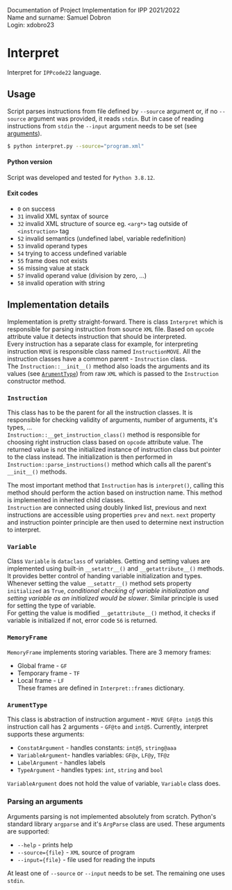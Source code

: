 Documentation of Project Implementation for IPP 2021/2022  
Name and surname: Samuel Dobron  
Login: xdobro23  

# Interpret
Interpret for `IPPcode22` language.
## Usage
Script parses instructions from file defined by `--source` argument or, if no
`--source` argument was provided, it reads `stdin`. But in case of reading
instructions from `stdin` the `--input` argument needs to be set (see [arguments](#parsing-an-arguments)).
```bash
$ python interpret.py --source="program.xml"
```
#### Python version
Script was developed and tested for `Python 3.8.12`.

#### Exit codes
- `0` on success
- `31` invalid XML syntax of source
- `32` invalid XML structure of source eg. `<arg*>` tag outside of `<instruction>` tag
- `52` invalid semantics (undefined label, variable redefinition)
- `53` invalid operand types
- `54` trying to access undefined variable
- `55` frame does not exists
- `56` missing value at stack
- `57` invalid operand value (division by zero, ...)
- `58` invalid operation with string

## Implementation details
Implementation is pretty straight-forward. There is class `Interpret` which is responsible for
parsing instruction from source `XML` file. Based on `opcode` attribute value it detects instruction
that should be interpreted.  
Every instruction has a separate class for example, for interpreting instruction `MOVE` is 
responsible class named `InstructionMOVE`. All the instruction classes have a common parent - `Instruction` class.  
The `Instruction::__init__()` method also loads the arguments and its values (see [`ArumentType`](#argumenttype)) from raw `XML` which is passed 
to the `Instruction` constructor method.


### `Instruction`
This class has to be the parent for all the instruction classes. It is responsible for checking 
validity of arguments, number of arguments, it's types, ...  
`Instruction::__get_instruction_class()` method is responsible for choosing right instruction
class based on `opcode` attribute value. The returned value is not the initialized instance
of instruction class but pointer to the class instead. The initialization is then performed 
in `Instruction::parse_instructions()` method which calls all the parent's `__init__()` methods.
  
The most important method that `Instruction` has is `interpret()`, calling this method should
perform the action based on instruction name. This method is implemented in inherited child classes.  
`Instruction` are connected using doubly linked list, previous and next instructions are
accessible using properties `prev` and `next`. `next` property and instruction pointer
principle are then used to determine next instruction to interpret.

### `Variable`
Class `Variable` is `dataclass` of variables. Getting and setting values are implemented
using built-in `__setattr__()` and `__getattribute__()` methods. It provides better control
of handing variable initialization and types.  
Whenever setting the value `__setattr__()` method sets property `initialized` as `True`,
_conditional checking of variable initialization and setting variable as an initialized 
would be slower_. Similar principle is used for setting the type of variable.  
For getting the value is modified `__getattribute__()` method, it checks if variable is 
initialized if not, error code `56` is returned.

### `MemoryFrame`
`MemoryFrame` implements storing variables. There are 3 memory frames:
- Global frame - `GF`
- Temporary frame - `TF`
- Local frame - `LF`  
These frames are defined in `Interpret::frames` dictionary.

### `ArumentType`
This class is abstraction of instruction argument - `MOVE GF@to int@5` this instruction call
has 2 arguments - `GF@to` and `int@5`. Currently, interpret supports these arguments:
- `ConstatArgument` - handles constants: `int@5`, `string@aaa`
- `VariableArgument`- handles variables: `GF@x`, `LF@y`, `TF@z`
- `LabelArgument` - handles labels
- `TypeArgument` - handles types: `int`, `string` and `bool`  

`VariableArgument` does not hold the value of variable, `Variable` class does.

### Parsing an arguments
Arguments parsing is not implemented absolutely from scratch. Python's standard library
`argparse` and it's `ArgParse` class are used. These arguments are supported:
- `--help` - prints help
- `--source={file}` - `XML` source of program
- `--input={file}` - file used for reading the inputs  

At least one of `--source` or `--input` needs to be set. The remaining
one uses `stdin`.

